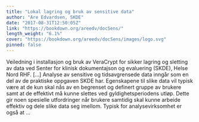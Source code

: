 ```yaml
---
title: "Lokal lagring og bruk av sensitive data"
author: "Are Edvardsen, SKDE"
date: "2017-08-31T12:50:05Z"
link: "https://bookdown.org/areedv/docSens/"
length_weight: "6.1%"
cover: "https://bookdown.org/areedv/docSens/images/logo.svg"
pinned: false
---
```


Veiledning i installasjon og bruk av VeraCrypt for sikker lagring og sletting av data ved Senter for klinisk dokumentajson og evaluering (SKDE), Helse Nord RHF. [...] Analyse av sensitive og tidsavgrensede data inngår som en del av de praktiske oppgaven SKDE har. Egenskapene til slike data vil typisk være at de kun skal nås av en begrenset og definert gruppe av brukere samt at de effektivt må kunne slettes ved gyldighetsperiodens utløp. Dette gir noen spesielle utfordringer når brukere samtidig skal kunne arbeide effektiv og dele slike data seg imellom. Typisk for analysevirksomhet er også at  ...
